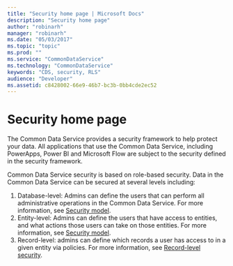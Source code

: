 ```yaml
---
title: "Security home page | Microsoft Docs"
description: "Security home page"
author: "robinarh"
manager: "robinarh"
ms.date: "05/03/2017"
ms.topic: "topic"
ms.prod: ""
ms.service: "CommonDataService"
ms.technology: "CommonDataService"
keywords: "CDS, security, RLS"
audience: "Developer"
ms.assetid: c8428002-66e9-46b7-bc3b-0bb4cde2ec52
---
```


# Security home page

The Common Data Service provides a security framework to help protect your data.  All applications that use the Common Data Service, including PowerApps, Power BI and Microsoft Flow are subject to the security defined in the security framework. 

Common Data Service security is based on role-based security.  Data in the Common Data Service can be secured at several levels including: 
1. Database-level: Admins can define the users that can perform all administrative operations in the Common Data Service. For more information, see [Security model](security-model.md).
2. Entity-level: Admins can define the users that have access to entities, and what actions those users can take on those entities. For more information, see [Security model](security-model.md).
3. Record-level: admins can define which records a user has access to in a given entity via policies. For more information, see [Record-level security](record-level-security.md).

